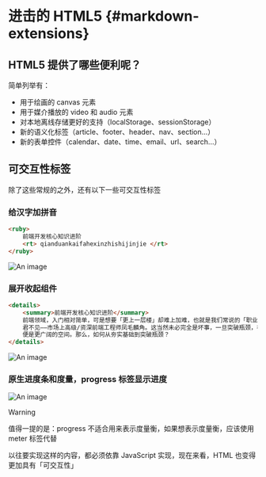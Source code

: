 # 进击的 HTML5 {#markdown-extensions}

## HTML5 提供了哪些便利呢？

简单列举有：
  - 用于绘画的 canvas 元素
  - 用于媒介播放的 video 和 audio 元素
  - 对本地离线存储更好的支持（localStorage、sessionStorage）
  - 新的语义化标签（article、footer、header、nav、section...）
  - 新的表单控件（calendar、date、time、email、url、search...）

## 可交互性标签

除了这些常规的之外，还有以下一些可交互性标签

### 给汉字加拼音

```html
<ruby>
	前端开发核心知识进阶
	<rt> qianduankaifahexinzhishijinjie </rt>
</ruby>
```

![An image](https://cdn.jsdelivr.net/gh/zxwin0125/image-repo/img/HTML/01.webp)

### 展开收起组件

```html
<details>
	<summary>前端开发核心知识进阶</summary>
	前端领域，入门相对简单，可是想要「更上一层楼」却难上加难，也就是我们常说的「职业天花板较低」，
	君不见——市场上高级/资深前端工程师凤毛麟角。这当然未必完全是坏事，一旦突破瓶颈，在技能上脱颖而出，
	便是更广阔的空间。那么，如何从夯实基础到突破瓶颈？
</details>
```

![An image](https://cdn.jsdelivr.net/gh/zxwin0125/image-repo/img/HTML/02.webp)

### 原生进度条和度量，progress 标签显示进度

![An image](https://cdn.jsdelivr.net/gh/zxwin0125/image-repo/img/HTML/03.webp)

> [!warning]
> 值得一提的是：progress 不适合用来表示度量衡，如果想表示度量衡，应该使用 meter 标签代替

以往要实现这样的内容，都必须依靠 JavaScript 实现，现在来看，HTML 也变得更加具有「可交互性」
